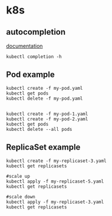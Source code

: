 # k8s

## autocompletion

[documentation](https://kubernetes.io/docs/tasks/tools/install-kubectl/#enabling-shell-autocompletion)

```
kubectl completion -h
```

## Pod example

```
kubectl create -f my-pod.yaml
kubectl get pods
kubectl delete -f my-pod.yaml


kubectl create -f my-pod-1.yaml
kubectl create -f my-pod-2.yaml
kubectl get pods
kubectl delete --all pods
```

## ReplicaSet example

```
kubectl create -f my-replicaset-3.yaml
kubectl get replicasets

#scale up
kubectl apply -f my-replicaset-5.yaml
kubectl get replicasets

#scale down
kubectl apply -f my-replicaset-3.yaml
kubectl get replicasets

```
